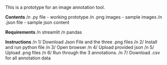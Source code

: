 This is a prototype for an image annotation tool. 

**Contents**
/n .py file - working prototype
/n .png images - sample images
/n .json file - sample json content

**Requirements**
/n streamlit
/n pandas

**Instructions**
/n 1/ Download Json File and the three .png files
/n 2/ Install and run python file
/n 3/ Open browser
/n 4/ Upload provided json
/n 5/ Upload .png files
/n 6/ Run through the 3 annotations.
/n 7/ Download .csv for all annotation data
